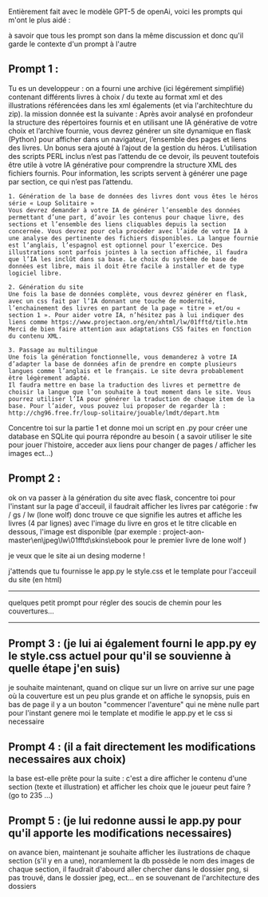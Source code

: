 Entièrement fait avec le modèle GPT-5 de openAi, voici les prompts qui m'ont le plus aidé :

à savoir que tous les prompt son dans la même discussion et donc qu'il garde le contexte d'un prompt à l'autre

Prompt 1 : 
---

Tu es un developpeur : on a fourni une archive (ici légérement simplifié) contenant différents livres à choix / du texte au format xml et des illustrations référencées dans les xml égalements (et via l'architechture du zip). la mission donnée est la suivante :
Après avoir analysé en profondeur la structure des répertoires fournis et en utilisant une IA générative de votre choix et l’archive fournie, vous devrez générer un site dynamique en flask (Python) pour afficher dans un navigateur, l’ensemble des pages et liens des livres. Un bonus sera ajouté à l’ajout de la gestion du héros.
L’utilisation des scripts PERL inclus n’est pas l’attendu de ce devoir, ils peuvent toutefois être utile à votre IA générative pour comprendre la structure XML des fichiers fournis. Pour information, les scripts servent à générer une page par section, ce qui n’est pas l’attendu.

```
1. Génération de la base de données des livres dont vous êtes le héros série « Loup Solitaire »
Vous devrez demander à votre IA de générer l’ensemble des données permettant d’une part, d’avoir les contenus pour chaque livre, des sections et l’ensemble des liens cliquables depuis la section concernée. Vous devrez pour cela procéder avec l’aide de votre IA à une analyse des pertinente des fichiers disponibles. La langue fournie est l’anglais, l’espagnol est optionnel pour l’exercice. Des illustrations sont parfois jointes à la section affichée, il faudra que l’IA les inclût dans sa base. Le choix du système de base de données est libre, mais il doit être facile à installer et de type logiciel libre.

2. Génération du site
Une fois la base de données complète, vous devrez générer en flask, avec un css fait par l’IA donnant une touche de modernité, l’enchainement des livres en partant de la page « titre » et/ou « section 1 ». Pour aider votre IA, n’hésitez pas à lui indiquer des liens comme https://www.projectaon.org/en/xhtml/lw/01fftd/title.htm
Merci de bien faire attention aux adaptations CSS faites en fonction du contenu XML.

3. Passage au multilingue
Une fois la génération fonctionnelle, vous demanderez à votre IA d’adapter la base de données afin de prendre en compte plusieurs langues comme l’anglais et le français. Le site devra probablement être légèrement adapté.
Il faudra mettre en base la traduction des livres et permettre de choisir la langue que l’on souhaite à tout moment dans le site. Vous pourrez utiliser l’IA pour générer la traduction de chaque item de la base. Pour l’aider, vous pouvez lui proposer de regarder là : http://chg96.free.fr/loup-solitaire/jouable/lmdt/depart.htm

```

Concentre toi sur la partie 1 et donne moi un script en .py pour créer une database en SQLite qui pourra répondre au besoin ( a savoir utiliser le site pour jouer l'histoire, acceder aux liens pour changer de pages / afficher les images ect...)




Prompt 2 :
---

ok on va passer à la génération du site avec flask, concentre toi pour l'instant sur la page d'acceuil, il faudrait afficher les livres par catégorie : fw / gs / lw (lone wolf) donc trouve ce que signifie les autres et affiche les livres (4 par lignes) avec l'image du livre en gros et le titre clicable en dessous, l'image est disponible (par exemple : project-aon-master\en\jpeg\lw\01fftd\skins\ebook pour le premier livre de lone wolf ) 

je veux que le site ai un desing moderne ! 

j'attends que tu fournisse le app.py le style.css et le template pour l'acceuil du site (en html)



___
quelques petit prompt pour régler des soucis de chemin pour les couvertures...
___


Prompt 3 : (je lui ai également fourni le app.py ey le style.css actuel pour qu'il se souvienne à quelle étape j'en suis)
---

je souhaite maintenant, quand on clique sur un livre on arrive sur une page où la couverture est un peu plus grande et on affiche le synopsis, puis en bas de page il y a un bouton "commencer l'aventure" qui ne mène nulle part pour l'instant genere moi le template et modifie le app.py et le css si necessaire



Prompt 4 : (il a fait directement les modifications necessaires aux choix)
---
la base est-elle prête pour la suite : c'est a dire afficher le contenu d'une section (texte et illustration) et afficher les choix que le joueur peut faire ? (go to 235 ...)


Prompt 5 : (je lui redonne aussi le app.py pour qu'il apporte les modifications necessaires)
---

on avance bien, maintenant je souhaite afficher les ilustrations de chaque section (s'il y en a une), noramlement la db possède le nom des images de chaque section, il faudrait d'abourd aller chercher dans le dossier png, si pas trouvé, dans le dossier jpeg, ect... en se souvenant de l'architecture des dossiers